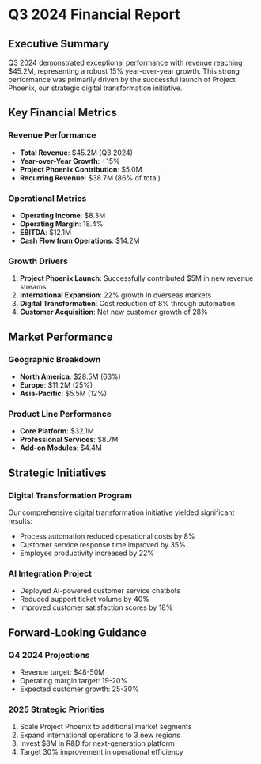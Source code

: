 # Q3 2024 Financial Report

## Executive Summary
Q3 2024 demonstrated exceptional performance with revenue reaching $45.2M, representing a robust 15% year-over-year growth. This strong performance was primarily driven by the successful launch of Project Phoenix, our strategic digital transformation initiative.

## Key Financial Metrics

### Revenue Performance
- **Total Revenue**: $45.2M (Q3 2024)
- **Year-over-Year Growth**: +15%
- **Project Phoenix Contribution**: $5.0M
- **Recurring Revenue**: $38.7M (86% of total)

### Operational Metrics
- **Operating Income**: $8.3M
- **Operating Margin**: 18.4%
- **EBITDA**: $12.1M
- **Cash Flow from Operations**: $14.2M

### Growth Drivers
1. **Project Phoenix Launch**: Successfully contributed $5M in new revenue streams
2. **International Expansion**: 22% growth in overseas markets
3. **Digital Transformation**: Cost reduction of 8% through automation
4. **Customer Acquisition**: Net new customer growth of 28%

## Market Performance

### Geographic Breakdown
- **North America**: $28.5M (63%)
- **Europe**: $11.2M (25%) 
- **Asia-Pacific**: $5.5M (12%)

### Product Line Performance
- **Core Platform**: $32.1M
- **Professional Services**: $8.7M
- **Add-on Modules**: $4.4M

## Strategic Initiatives

### Digital Transformation Program
Our comprehensive digital transformation initiative yielded significant results:
- Process automation reduced operational costs by 8%
- Customer service response time improved by 35%
- Employee productivity increased by 22%

### AI Integration Project
- Deployed AI-powered customer service chatbots
- Reduced support ticket volume by 40%
- Improved customer satisfaction scores by 18%

## Forward-Looking Guidance

### Q4 2024 Projections
- Revenue target: $48-50M
- Operating margin target: 19-20%
- Expected customer growth: 25-30%

### 2025 Strategic Priorities
1. Scale Project Phoenix to additional market segments
2. Expand international operations to 3 new regions
3. Invest $8M in R&D for next-generation platform
4. Target 30% improvement in operational efficiency